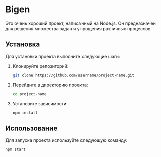 # Bigen

Это очень хороший проект, написанный на Node.js. Он предназначен для решения множества задач и упрощения различных процессов.

## Установка

Для установки проекта выполните следующие шаги:

1. Клонируйте репозиторий:
    ```bash
    git clone https://github.com/username/project-name.git
    ```

2. Перейдите в директорию проекта:
    ```bash
    cd project-name
    ```

3. Установите зависимости:
    ```bash
    npm install
    ```

## Использование

Для запуска проекта используйте следующую команду:

```bash
npm start
